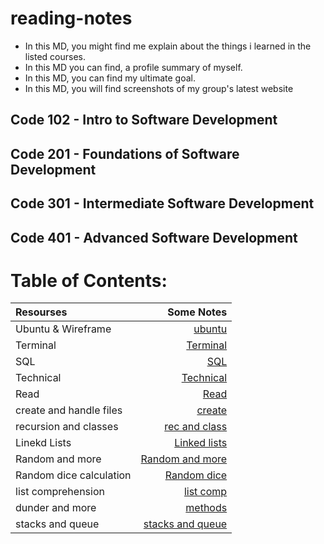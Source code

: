 # reading-notes

- In this MD, you might find me explain about the things i learned in the listed courses.
- In this MD you can find, a profile summary of myself.
- In this MD, you can find my ultimate goal.
- In this MD, you will find screenshots of my group's latest website

## Code 102 - Intro to Software Development
## Code 201 - Foundations of Software Development
## Code 301 - Intermediate Software Development
## Code 401 - Advanced Software Development

# Table of Contents:

|Resourses    | Some Notes     |
| :---        |            ---: |
| Ubuntu & Wireframe   | [ubuntu](./Ubuntu.md)   |
| Terminal    | [Terminal](./Terminal.md)      |
| SQL    | [SQL](./SQL.md)      |
| Technical    | [Technical](./Technical.md)      |
| Read    | [Read](./Read.md)      |
| create and handle files    | [create](./create_readfile.md)      |
| recursion and classes    | [rec and class](./recur_classes.md)      |
| Linekd Lists    | [Linked lists](./linked_lists.md)      |
| Random and more    | [Random and more](./randomandmore.md)      |
| Random dice calculation    | [Random dice](./randomcalc.md)      |
| list comprehension    | [list comp](./listcomp.md)      |
| dunder and more    | [methods](./dnm.md)      |
| stacks and queue    | [stacks and queue](./snq.md)      |
